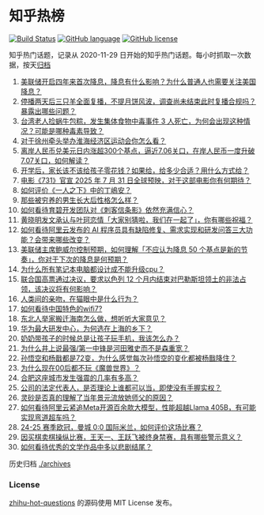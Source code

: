 # 知乎热榜
[![Build Status](https://github.com/ToWeLong/zhihu-hot-questions/workflows/CI/badge.svg)](https://github.com/ToWeLong/zhihu-hot-questions/actions)
[![GitHub language](https://img.shields.io/badge/language-golang-orange.svg)](https://golang.org/)
[![GitHub license](https://img.shields.io/github/license/ToWeLong/zhihu-hot-questions)](https://github.com/ToWeLong/zhihu-hot-questions/blob/main/LICENSE)

知乎热门话题，记录从 2020-11-29 日开始的知乎热门话题。每小时抓取一次数据，按天[归档](./archives)

<!-- BEGIN -->

1. [美联储开启四年来首次降息，降息有什么影响？为什么普通人也需要关注美国降息？](https://www.zhihu.com/question/667483163)
1. [停播两天后三只羊全面复播，不提月饼风波，调查尚未结束此时复播合规吗？暴露出哪些问题？](https://www.zhihu.com/question/667567686)
1. [台湾老人捡蜗牛包粽，发生集体食物中毒事件 3 人死亡，为何会出现这种情况？可能是哪种毒素导致？](https://www.zhihu.com/question/667493153)
1. [对于徐州牵头举办淮海经济区运动会你怎么看？](https://www.zhihu.com/question/667468389)
1. [离岸人民币兑美元日内涨超300个基点，逼近7.06关口，在岸人民币一度升破7.07关口，如何解读？](https://www.zhihu.com/question/667583568)
1. [开学后，家长该不该给孩子零花钱？如果给，给多少合适？用什么方式给？](https://www.zhihu.com/question/666264653)
1. [电影《731》官宣 2025 年 7 月 31 日全球预映，对于这部电影你有何期待？](https://www.zhihu.com/question/667471897)
1. [如何评价《一人之下》中的丁嶋安？](https://www.zhihu.com/question/373849924)
1. [那些被穷养的男生长大后性格怎么样？](https://www.zhihu.com/question/263676326)
1. [如何看待育碧开发团队对《刺客信条影》依然充满信心？](https://www.zhihu.com/question/667460247)
1. [黄晓明发文承认与叶珂恋情「大家别猜啦，我们在一起了」，你有哪些祝福？](https://www.zhihu.com/question/667584299)
1. [如何看待阿里云发布的 AI 程序员具有缺陷修复、需求实现和研发问答三大功能？会带来哪些改变？](https://www.zhihu.com/question/667410870)
1. [美联储主席鲍威尔控制预期，如何理解「不应认为降息 50 个基点是新的节奏」，你对于下次的降息是何预期？](https://www.zhihu.com/question/667564083)
1. [为什么所有笔记本电脑都设计成不能升级cpu？](https://www.zhihu.com/question/666682172)
1. [联合国高票通过决议，要求以色列 12 个月内结束对巴勒斯坦领土的非法占领，该决议将有何影响？](https://www.zhihu.com/question/667562641)
1. [人类间的亲吻，在猫眼中是什么行为？](https://www.zhihu.com/question/635132769)
1. [如何看待中国特色的wifi7?](https://www.zhihu.com/question/604750289)
1. [东北人举家搬迁海南怎么做，想听听大家意见？](https://www.zhihu.com/question/501561108)
1. [华为最大研发中心，为何选在上海的乡下？](https://www.zhihu.com/question/643187886)
1. [奶奶带孩子的时候总是让孩子玩手机，我该怎么办？](https://www.zhihu.com/question/667003878)
1. [为什么井上说最强/第一中锋是河田雅史而不是森重宽？](https://www.zhihu.com/question/655362019)
1. [孙悟空和杨戬都是72变，为什么感觉每次孙悟空的变化都被杨戬降住？](https://www.zhihu.com/question/357732180)
1. [为什么现在00后都不玩《魔兽世界》？](https://www.zhihu.com/question/342143917)
1. [合肥这座城市发生强震的几率有多高？](https://www.zhihu.com/question/23063221)
1. [公司的法定代表人，是否理论上谁都可以当，即使没有手握实权？](https://www.zhihu.com/question/353335295)
1. [灵砂是否真的理解了当年景元流放她师父的原因？](https://www.zhihu.com/question/667189841)
1. [如何看待阿里云紧追Meta开源百余款大模型，性能超越Llama 405B，有可能实现弯道超车吗？](https://www.zhihu.com/question/667411266)
1. [24-25 赛季欧冠，曼城 0:0 国际米兰，如何评价这场比赛？](https://www.zhihu.com/question/667534177)
1. [因买棋卖棋操纵比赛，王天一、王跃飞被终身禁赛，具有哪些警示意义？](https://www.zhihu.com/question/667565244)
1. [如何看待优秀的文学作品中多以悲剧结尾？](https://www.zhihu.com/question/660020376)

<!-- END -->

历史归档 [./archives](./archives)


### License
[zhihu-hot-questions](https://github.com/towelong/zhihu-hot-questions) 的源码使用 MIT License 发布。